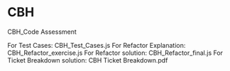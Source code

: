 # CBH
CBH_Code Assessment

For Test Cases: CBH_Test_Cases.js
For Refactor Explanation: CBH_Refactor_exercise.js
For Refactor solution: CBH_Refactor_final.js
For Ticket Breakdown solution: CBH Ticket Breakdown.pdf
